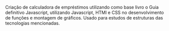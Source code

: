 Criação de calculadora de empréstimos utilizando como base livro o Guia definitivo Javascript, utilizando Javascript, HTMl e CSS no desenvolvimento de funções e montagem de gráficos. Usado para estudos de estruturas das tecnologias mencionadas.
